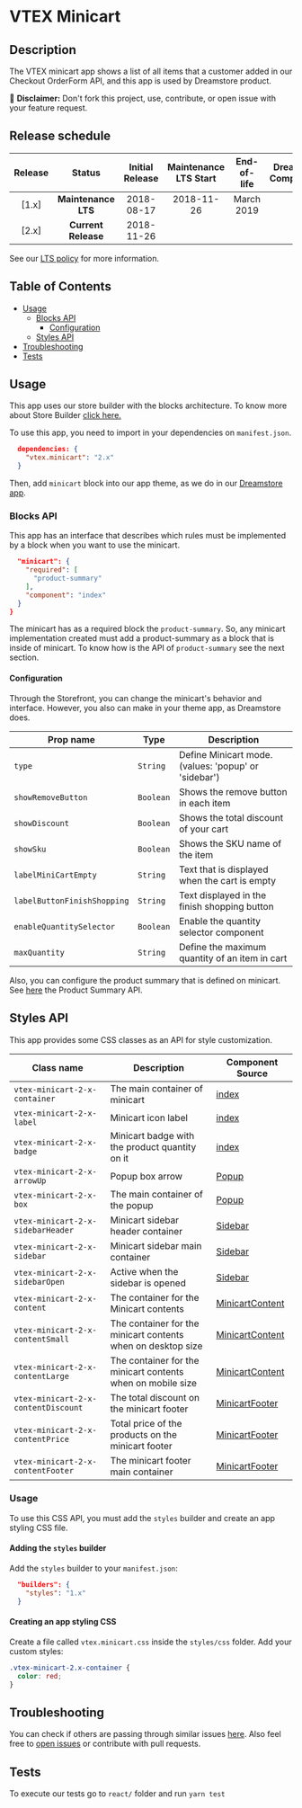 VTEX Minicart
=====

## Description
The VTEX minicart app shows a list of all items that a customer added in our Checkout OrderForm API, and this app is used by Dreamstore product.

:loudspeaker: **Disclaimer:** Don't fork this project, use, contribute, or open issue with your feature request.

## Release schedule
| Release  | Status              | Initial Release | Maintenance LTS Start | End-of-life | Dreamstore Compatibility
| :--:     | :---:               |  :---:          | :---:                 | :---:       | :---: 
| [1.x]    | **Maintenance LTS** |  2018-08-17     | 2018-11-26            | March 2019  | 1.x
| [2.x]    | **Current Release** |  2018-11-26     |                       |             | 2.x

See our [LTS policy](https://github.com/vtex-apps/awesome-io#lts-policy) for more information.

## Table of Contents
- [Usage](#usage)
  - [Blocks API](#blocks-api)
    - [Configuration](#configuration)
  - [Styles API](#styles-api)
- [Troubleshooting](#troubleshooting)
- [Tests](#tests)

## Usage

This app uses our store builder with the blocks architecture. To know more about Store Builder [click here.](https://help.vtex.com/en/tutorial/understanding-storebuilder-and-stylesbuilder#structuring-and-configuring-our-store-with-object-object)

To use this app, you need to import in your dependencies on `manifest.json`.

```json
  dependencies: {
    "vtex.minicart": "2.x"
  }
```

Then, add `minicart` block into our app theme, as we do in our [Dreamstore app](https://github.com/vtex-apps/dreamstore/blob/master/store/blocks.json). 

### Blocks API
This app has an interface that describes which rules must be implemented by a block when you want to use the minicart.

```json
  "minicart": {
    "required": [
      "product-summary"
    ],
    "component": "index"
  }
}
```
The minicart has as a required block the `product-summary`. So, any minicart implementation created must add a product-summary as a block that is inside of minicart. To know how is the API of `product-summary` see the next section.

#### Configuration 
Through the Storefront, you can change the minicart's behavior and interface. However, you also can make in your theme app, as Dreamstore does.

| Prop name          | Type       | Description                                                                 |
| ------------------ | ---------- | --------------------------------------------------------------------------- |
| `type`                      | `String`   | Define Minicart mode. (values: 'popup' or 'sidebar')               |
| `showRemoveButton`          | `Boolean`  | Shows the remove button in each item                               |
| `showDiscount`              | `Boolean`  | Shows the total discount of your cart                              |
| `showSku`                   | `Boolean`  | Shows the SKU name of the item                                     |
| `labelMiniCartEmpty`        | `String`   | Text that is displayed when the cart is empty                      |
| `labelButtonFinishShopping` | `String`   | Text displayed in the finish shopping button                       |
| `enableQuantitySelector`    | `Boolean`  | Enable the quantity selector component                             |
| `maxQuantity`               | `String`   | Define the maximum quantity of an item in cart                     |

Also, you can configure the product summary that is defined on minicart. See [here](https://github.com/vtex-apps/product-summary/blob/master/README.md#configuration) the Product Summary API. 

## Styles API

This app provides some CSS classes as an API for style customization.

Class name | Description | Component Source
---|---|---
`vtex-minicart-2-x-container` | The main container of minicart | [index](/react/index.js)
`vtex-minicart-2-x-label` | Minicart icon label | [index](/react/index.js)
`vtex-minicart-2-x-badge` | Minicart badge with the product quantity on it | [index](/react/index.js)
`vtex-minicart-2-x-arrowUp` | Popup box arrow | [Popup](/react/components/Popup.js)
`vtex-minicart-2-x-box` | The main container of the popup | [Popup](/react/components/Popup.js)
`vtex-minicart-2-x-sidebarHeader` | Minicart sidebar header container | [Sidebar](/react/components/Sidebar.js)
`vtex-minicart-2-x-sidebar` | Minicart sidebar main container | [Sidebar](/react/components/Sidebar.js)
`vtex-minicart-2-x-sidebarOpen` | Active when the sidebar is opened | [Sidebar](/react/components/Sidebar.js)
`vtex-minicart-2-x-content` | The container for the Minicart contents | [MinicartContent](/react/components/MinicartContent.js)
`vtex-minicart-2-x-contentSmall` | The container for the minicart contents when on desktop size | [MinicartContent](/react/components/MinicartContent.js)
`vtex-minicart-2-x-contentLarge` | The container for the minicart contents when on mobile size | [MinicartContent](/react/components/MinicartContent.js)
`vtex-minicart-2-x-contentDiscount` | The total discount on the minicart footer | [MinicartFooter](/react/components/MinicartFooter.js)
`vtex-minicart-2-x-contentPrice` | Total price of the products on the minicart footer | [MinicartFooter](/react/components/MinicartFooter.js)
`vtex-minicart-2-x-contentFooter` | The minicart footer main container | [MinicartFooter](/react/components/MinicartFooter.js)

### Usage

To use this CSS API, you must add the `styles` builder and create an app styling CSS file.

#### Adding the `styles` builder

Add the `styles` builder to your `manifest.json`:

```json
  "builders": {
    "styles": "1.x"
  }
```

#### Creating an app styling CSS

Create a file called `vtex.minicart.css` inside the `styles/css` folder. Add your custom styles:

```css
.vtex-minicart-2.x-container {
  color: red;
}
```

## Troubleshooting
You can check if others are passing through similar issues [here](https://github.com/vtex-apps/minicart/issues). Also feel free to [open issues](https://github.com/vtex-apps/minicart/issues/new) or contribute with pull requests.

## Tests
To execute our tests go to `react/` folder and run `yarn test` 
